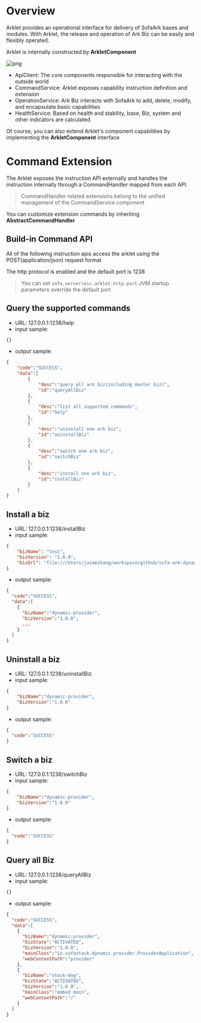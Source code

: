 # Overview

Arklet provides an operational interface for delivery of SofaArk bases and modules. With Arklet, the release and operation of Ark Biz can be easily and flexibly operated.

Arklet is internally constructed by **ArkletComponent**

![png](https://user-images.githubusercontent.com/11410549/264982346-6a890bec-0c62-403a-81e4-ee0e6246ad23.png)
- ApiClient: The core components responsible for interacting with the outside world
- CommandService: Arklet exposes capability instruction definition and extension
- OperationService: Ark Biz interacts with SofaArk to add, delete, modify, and encapsulate basic capabilities
- HealthService: Based on health and stability, base, Biz, system and other indicators are calculated

Of course, you can also extend Arklet's component capabilities by implementing the **ArkletComponent** interface

# Command Extension
The Arklet exposes the instruction API externally and handles the instruction internally through a CommandHandler mapped from each API.
> CommandHandler related extensions belong to the unified management of the CommandService component

You can customize extension commands by inheriting **AbstractCommandHandler**

## Build-in Command API

All of the following instruction apis access the arklet using the POST(application/json) request format

The http protocol is enabled and the default port is 1238
> You can set `sofa.serverless.arklet.http.port` JVM startup parameters override the default port


## Query the supported commands
- URL: 127.0.0.1:1238/help
- input sample:
```json
{}
```
- output sample:
```json
{
    "code":"SUCCESS",
    "data":[
        {
            "desc":"query all ark biz(including master biz)",
            "id":"queryAllBiz"
        },
        {
            "desc":"list all supported commands",
            "id":"help"
        },
        {
            "desc":"uninstall one ark biz",
            "id":"uninstallBiz"
        },
        {
            "desc":"switch one ark biz",
            "id":"switchBiz"
        },
        {
            "desc":"install one ark biz",
            "id":"installBiz"
        }
    ]
}
```

## Install a biz
- URL: 127.0.0.1:1238/installBiz
- input sample:
```json
{
    "bizName": "test",
    "bizVersion": "1.0.0",
    "bizUrl": "file:///Users/jaimezhang/workspace/github/sofa-ark-dynamic-guides/dynamic-provider/target/dynamic-provider-1.0.0-ark-biz.jar"
}
```
- output sample:
```json
{
  "code":"SUCCESS",
  "data":[
    {
      "bizName":"dynamic-provider",
      "bizVersion":"1.0.0",
      ...
    }
  ]
}
```

## Uninstall a biz
- URL: 127.0.0.1:1238/uninstallBiz
- input sample:
```json
{
    "bizName":"dynamic-provider",
    "bizVersion":"1.0.0"
}
```
- output sample:
```json
{
  "code":"SUCCESS"
}
```

## Switch a biz
- URL: 127.0.0.1:1238/switchBiz
- input sample:
```json
{
    "bizName":"dynamic-provider",
    "bizVersion":"1.0.0"
}
```
- output sample:
```json
{
  "code":"SUCCESS"
}
```

## Query all Biz
- URL: 127.0.0.1:1238/queryAllBiz
- input sample:
```json
{}
```
- output sample:
```json
{
  "code":"SUCCESS",
  "data":[
    {
      "bizName":"dynamic-provider",
      "bizState":"ACTIVATED",
      "bizVersion":"1.0.0",
      "mainClass":"io.sofastack.dynamic.provider.ProviderApplication",
      "webContextPath":"provider"
    },
    {
      "bizName":"stock-mng",
      "bizState":"ACTIVATED",
      "bizVersion":"1.0.0",
      "mainClass":"embed main",
      "webContextPath":"/"
    }
  ]
}
```